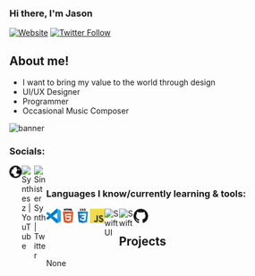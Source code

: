 ### Hi there, I'm Jason

[![Website](https://img.shields.io/website?label=xjason.tech&style=for-the-badge&url=https%3A%2F%2Fxjason.framer.website)](https://xjason.framer.website)
[![Twitter Follow](https://img.shields.io/twitter/follow/SinisterSynth?color=1DA1F2&logo=twitter&style=for-the-badge)](https://twitter.com/intent/follow?original_referer=https%3A%2F%2Fgithub.com%2FcodeSTACKr&screen_name=SinisterSynth)

## About me!

- I want to bring my value to the world through design
- UI/UX Designer
- Programmer
- Occasional Music Composer 

![banner](https://github.com/Synthesz/sinisterbot/blob/main/banner.png?raw=true)

### Socials:

[<img align="left" alt="synthesz.xyz" width="22px" src="https://raw.githubusercontent.com/iconic/open-iconic/master/svg/globe.svg" />][website]
[<img align="left" alt="Synthesz | YouTube" width="22px" src="https://cdn.jsdelivr.net/npm/simple-icons@v3/icons/youtube.svg" />][youtube]
[<img align="left" alt="SinisterSynth | Twitter" width="22px" src="https://cdn.jsdelivr.net/npm/simple-icons@v3/icons/twitter.svg" />][twitter]

<br />

### Languages I know/currently learning & tools:

<img align="left" alt="Visual Studio Code" width="26px" src="https://raw.githubusercontent.com/github/explore/80688e429a7d4ef2fca1e82350fe8e3517d3494d/topics/visual-studio-code/visual-studio-code.png" />
<img align="left" alt="HTML5" width="26px" src="https://raw.githubusercontent.com/github/explore/80688e429a7d4ef2fca1e82350fe8e3517d3494d/topics/html/html.png"/>
<img align="left" alt="CSS3" width="26px" src="https://raw.githubusercontent.com/github/explore/80688e429a7d4ef2fca1e82350fe8e3517d3494d/topics/css/css.png"/>
<img align="left" alt="JavaScript" width="26px" src="https://raw.githubusercontent.com/github/explore/80688e429a7d4ef2fca1e82350fe8e3517d3494d/topics/javascript/javascript.png"/>
<img align="left" alt="SwiftUI" width="26px" src="https://img.icons8.com/fluency/100/000000/swiftui.png"/>
<img align="left" alt="Swift" width="26px" src="https://raw.githubusercontent.com/Synthesz/sinisterbot/main/Swift_logo.png?token=ATCQMVEP4OTF3XSFO4NBVTTBF5AD2"/>
<img align="left" alt="GitHub" width="26px" src="https://raw.githubusercontent.com/github/explore/78df643247d429f6cc873026c0622819ad797942/topics/github/github.png"/>

<br />

[website]: https://xjason.tech/
[twitter]: https://twitter.com/SinisterSynth
[youtube]: https://youtube.com/c/Synthesz

## Projects
None
